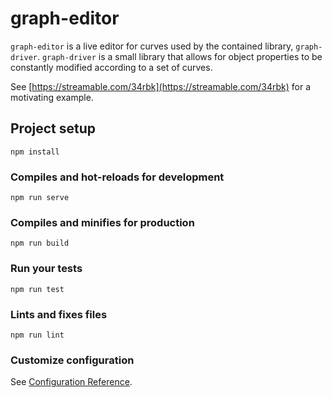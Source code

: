 # graph-editor
`graph-editor` is a live editor for curves used by the contained library, `graph-driver`.
`graph-driver` is a small library that allows for object properties to be constantly modified 
according to a set of curves. 

See [https://streamable.com/34rbk](https://streamable.com/34rbk) for a motivating example.

## Project setup
```
npm install
```

### Compiles and hot-reloads for development
```
npm run serve
```

### Compiles and minifies for production
```
npm run build
```

### Run your tests
```
npm run test
```

### Lints and fixes files
```
npm run lint
```

### Customize configuration
See [Configuration Reference](https://cli.vuejs.org/config/).
